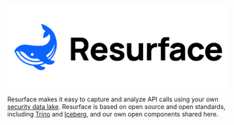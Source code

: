 <p align="center">
  <a href=#">
    <img src="https://github.com/resurfaceio/.github/blob/master/profile/cover.svg">
  </a>
</p>

<p>Resurface makes it easy to capture and analyze API calls using your own <a href="https://resurface.io">security data lake</a>. Resurface is based on open source and open standards, including <a href="https://trino.io">Trino</a> and <a href="https://iceberg.apache.org/">Iceberg</a>, and our own open components shared here.</p>
